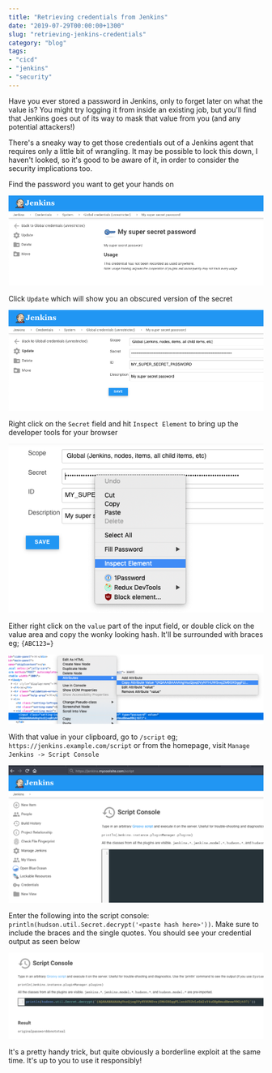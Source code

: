 ```yaml
---
title: "Retrieving credentials from Jenkins"
date: "2019-07-29T00:00:00+1300"
slug: "retrieving-jenkins-credentials"
category: "blog"
tags:
- "cicd"
- "jenkins"
- "security"
---
```


Have you ever stored a password in Jenkins, only to forget later on what the value is? You might try logging it from inside an existing job, but you'll find that Jenkins goes out of its way to mask that value from you (and any potential attackers!)

There's a sneaky way to get those credentials out of a Jenkins agent that requires only a little bit of wrangling. It may be possible to lock this down, I haven't looked, so it's good to be aware of it, in order to consider the security implications too.

Find the password you want to get your hands on

![A screenshot of the Jenkins UI. It is showing the credentials section. It depicts a password entry called "My super secret password" although no actual credentials are visible.](credential-view.png)

Click `Update` which will show you an obscured version of the secret

![A screenshot of the Jenkins UI progressed from the previous image. Metadata about the selected credential are visible such as scope, ID and description. There is a secret field but it just contains dots like any normal password field does, rather than the actual password text.](credential-update.png)

Right click on the `Secret` field and hit `Inspect Element` to bring up the developer tools for your browser

![A screenshot of the Jenkins UI. The user has right clicked on the secret field of the credential metadata. Their browser context menu is visible, invoked by right clicking. The "Inspect Element" item is highlighted but not yet clicked.](inspect-element.png)

Either right click on the `value` part of the input field, or double click on the value area and copy the wonky looking hash. It'll be surrounded with braces eg; `{ABC123=}`

![A screenshot of the Firefox browser tools. The user has found the DOM node for the redacted input in the element selector pane. They have right clicked it, bringing up the browser context menu and have highlighted "Copy attribute alue" under the "Attributes" submenu.](credential-hash.png)

With that value in your clipboard, go to `/script` eg; `https://jenkins.example.com/script` or from the homepage, visit `Manage Jenkins -> Script Console`

![A screenshot of the Jenkins UI. It shows the "Script Console" page which lives under /script by default.](script-console.png)

Enter the following into the script console: `println(hudson.util.Secret.decrypt('<paste hash here>'))`. Make sure to include the braces and the single quotes. You should see your credential output as seen below

![A screenshot of the Jenkins Script Console UI. The user has pasted the copied input from the Firefox browser tools that was open in an earlier screenshot. This input has been wrapped in some Jenkins functions. Below the Script Console is an output area with the actual password of the credential that was previously redacted.](final-result.png)

It's a pretty handy trick, but quite obviously a borderline exploit at the same time. It's up to you to use it responsibly!
